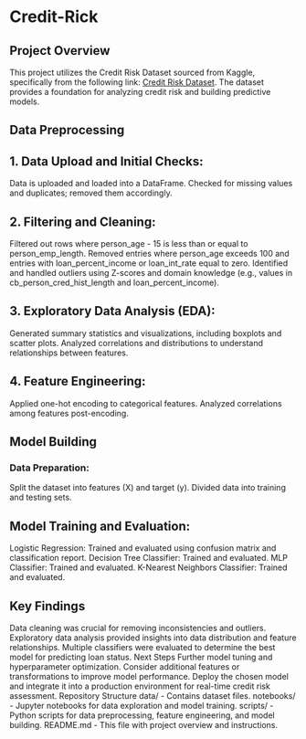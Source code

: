 # Credit-Rick
## Project Overview
This project utilizes the Credit Risk Dataset sourced from Kaggle, specifically from the following link: [Credit Risk Dataset](https://www.kaggle.com/datasets/laotse/credit-risk-dataset
). The dataset provides a foundation for analyzing credit risk and building predictive models.
## Data Preprocessing
## 1. Data Upload and Initial Checks:

Data is uploaded and loaded into a DataFrame.
Checked for missing values and duplicates; removed them accordingly.
## 2. Filtering and Cleaning:

Filtered out rows where person_age - 15 is less than or equal to person_emp_length.
Removed entries where person_age exceeds 100 and entries with loan_percent_income or loan_int_rate equal to zero.
Identified and handled outliers using Z-scores and domain knowledge (e.g., values in cb_person_cred_hist_length and loan_percent_income).
## 3. Exploratory Data Analysis (EDA):

Generated summary statistics and visualizations, including boxplots and scatter plots.
Analyzed correlations and distributions to understand relationships between features.
## 4. Feature Engineering:

Applied one-hot encoding to categorical features.
Analyzed correlations among features post-encoding.
## Model Building
### Data Preparation:

Split the dataset into features (X) and target (y).
Divided data into training and testing sets.
## Model Training and Evaluation:

Logistic Regression: Trained and evaluated using confusion matrix and classification report.
Decision Tree Classifier: Trained and evaluated.
MLP Classifier: Trained and evaluated.
K-Nearest Neighbors Classifier: Trained and evaluated.
## Key Findings
Data cleaning was crucial for removing inconsistencies and outliers.
Exploratory data analysis provided insights into data distribution and feature relationships.
Multiple classifiers were evaluated to determine the best model for predicting loan status.
Next Steps
Further model tuning and hyperparameter optimization.
Consider additional features or transformations to improve model performance.
Deploy the chosen model and integrate it into a production environment for real-time credit risk assessment.
Repository Structure
data/ - Contains dataset files.
notebooks/ - Jupyter notebooks for data exploration and model training.
scripts/ - Python scripts for data preprocessing, feature engineering, and model building.
README.md - This file with project overview and instructions.
